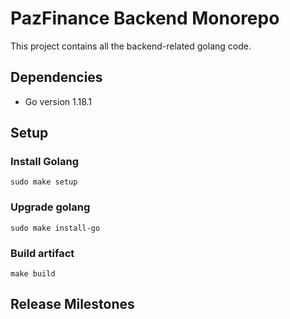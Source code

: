 # PazFinance Backend Monorepo

This project contains all the backend-related golang code.

## Dependencies

- Go version 1.18.1

## Setup

### Install Golang

`sudo make setup`

### Upgrade golang

`sudo make install-go`

### Build artifact

`make build`

## Release Milestones

